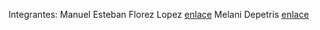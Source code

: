 Integrantes:
Manuel Esteban Florez Lopez [enlace](https://www.linkedin.com/in/manuel14mds/)
Melani Depetris [enlace](https://www.linkedin.com/in/melani-depetris/)
